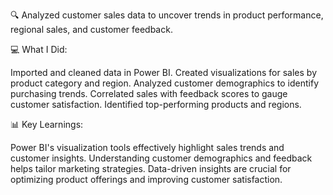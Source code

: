 🔍 Analyzed customer sales data to uncover trends in product performance, regional sales, and customer feedback.

💻 What I Did:

Imported and cleaned data in Power BI.
Created visualizations for sales by product category and region.
Analyzed customer demographics to identify purchasing trends.
Correlated sales with feedback scores to gauge customer satisfaction.
Identified top-performing products and regions.

📊 Key Learnings:

Power BI's visualization tools effectively highlight sales trends and customer insights.
Understanding customer demographics and feedback helps tailor marketing strategies.
Data-driven insights are crucial for optimizing product offerings and improving customer satisfaction.

